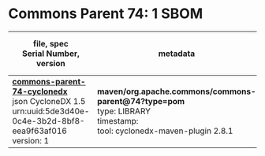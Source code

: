 Commons Parent 74: 1 SBOM
=======

| file, spec<br>Serial Number, version| metadata | components<br>by type<br>- libs purl types |
| ----------------------------------- | -------- | ------------------------------------------ |
| **[commons-parent-74-cyclonedx](maven/org.apache.commons/commons-parent/74/commons-parent-74-cyclonedx.json)**<br>json CycloneDX 1.5<br>urn:uuid:5de3d40e-0c4e-3b2d-8bf8-eea9f63af016<br>version: 1 | **maven/org.apache.commons/commons-parent@74?type=pom**<br>type: LIBRARY<br>timestamp: <br>tool: cyclonedx-maven-plugin 2.8.1 | 0 |
